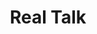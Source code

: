 ---
ee_id: '82'
site: '1'
type: '2'
url: 2011-132-real-talk
title: Real Talk
year: '2011'
display_year: '2011'
medium: Cell phone signal booster
dims: Dimensions variable
pitch: "​Boosted cell phone signal in a gallery..."
ps:
live_url:
related:
youtube:
related_code:
imgs: real-talk-2011-132-detail-2-database-SC.jpg
subheading:
download:
add_credit:
add_credits:
commission: The Whitney Museum of American Art
layout: things-i-made
---